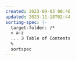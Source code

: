 ```yaml
---
created: 2023-09-03 08:46
updated: 2023-11-18T02:44
sorting-spec: |-
  target-folder: /*
  < a-z
  ... ∋ Table of Contents
  %
  sortspec
---
```




